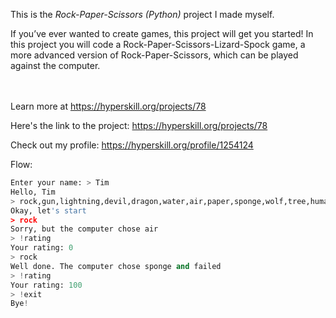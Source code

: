 This is the *Rock-Paper-Scissors (Python)* project I made myself.


<p>If you’ve ever wanted to create games, this project will get you started! In this project you will code a Rock-Paper-Scissors-Lizard-Spock game, a more advanced version of Rock-Paper-Scissors, which can be played against the computer.</p><br/><br/>Learn more at <a href="https://hyperskill.org/projects/78?utm_source=ide&utm_medium=ide&utm_campaign=ide&utm_content=project-card">https://hyperskill.org/projects/78</a>

Here's the link to the project: https://hyperskill.org/projects/78

Check out my profile: https://hyperskill.org/profile/1254124

Flow:
```python
Enter your name: > Tim
Hello, Tim
> rock,gun,lightning,devil,dragon,water,air,paper,sponge,wolf,tree,human,snake,scissors,fire
Okay, let's start
> rock
Sorry, but the computer chose air
> !rating
Your rating: 0
> rock
Well done. The computer chose sponge and failed
> !rating
Your rating: 100
> !exit
Bye!
```
